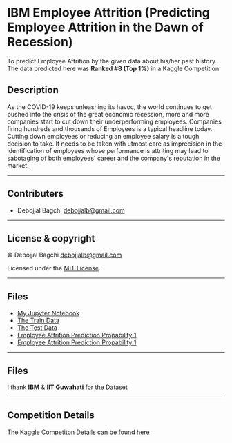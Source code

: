 # IBM Employee Attrition (Predicting Employee Attrition in the Dawn of Recession)
To predict Employee Attrition by the given data about his/her past history.
The data predicted here was **Ranked #8 (Top 1%)** in a Kaggle Competition 

## Description

As the COVID-19 keeps unleashing its havoc, the world continues to get pushed into the crisis of the great economic recession, more and more companies start to cut down their underperforming employees. Companies firing hundreds and thousands of Employees is a typical headline today. Cutting down employees or reducing an employee salary is a tough decision to take. It needs to be taken with utmost care as imprecision in the identification of employees whose performance is attriting may lead to sabotaging of both employees' career and the company's reputation in the market.

---

## Contributers

- Debojjal Bagchi <debojjalb@gmail.com>

---

## License & copyright

© Debojjal Bagchi <debojjalb@gmail.com>

Licensed under the [MIT License](LICENSE).

---

## Files

* [My Jupyter Notebook](IBM_ATTRITION_SummerAnalytics.ipynb)
* [The Train Data](train.csv)
* [The Test Data](test.csv)
* [Employee Attrition Prediction Propability 1](XGB_FINAL_SUBMISSION_1)
* [Employee Attrition Prediction Propability 1](lgbm_final_submission)

---

## Files

I thank **IBM** & **IIT Guwahati** for the Dataset

---

## Competition Details

[The Kaggle Competiton Details can be found here](https://www.kaggle.com/c/summeranalytics2020/)
